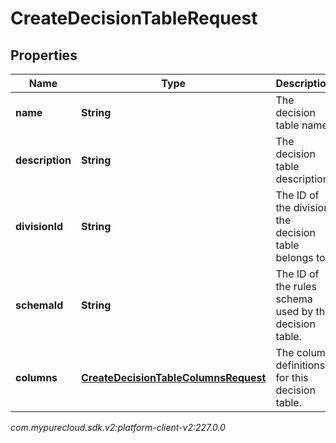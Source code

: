 # CreateDecisionTableRequest


## Properties

| Name | Type | Description | Notes |
| ------------ | ------------- | ------------- | ------------- |
| **name** | **String** | The decision table name. |  |
| **description** | **String** | The decision table description. |  [optional] |
| **divisionId** | **String** | The ID of the division the decision table belongs to. |  |
| **schemaId** | **String** | The ID of the rules schema used by the decision table. |  |
| **columns** | [**CreateDecisionTableColumnsRequest**](CreateDecisionTableColumnsRequest) | The column definitions for this decision table. |  |




_com.mypurecloud.sdk.v2:platform-client-v2:227.0.0_
